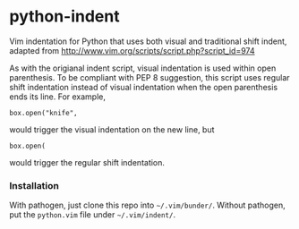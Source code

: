 python-indent
=============

Vim indentation for Python that uses both visual and traditional shift indent, adapted from http://www.vim.org/scripts/script.php?script_id=974

As with the origianal indent script, visual indentation is used within open parenthesis. To be compliant with PEP 8 suggestion, this script uses regular shift indentation instead of visual indentation when the open parenthesis ends its line. For example,

```
box.open("knife",

```

would trigger the visual indentation on the new line, but

```
box.open(
```

would trigger the regular shift indentation.

### Installation

With pathogen, just clone this repo into `~/.vim/bunder/`. Without pathogen, put the `python.vim` file under `~/.vim/indent/`.
